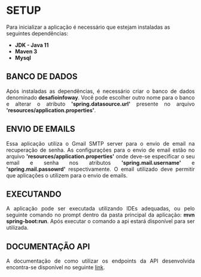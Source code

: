 <h1>SETUP</h1>

<p>Para inicializar a aplicação é necessário que estejam instaladas as seguintes dependências:</p>

<ul>
	<li><b>JDK - Java 11</b></li>
	<li><b>Maven 3</b></li>
	<li><b>Mysql</b></li>
</ul>

<h2>BANCO DE DADOS</h2>
<p align="justify">Após instaladas as dependências, é necessário criar o banco de dados denominado <b>desafioinfoway</b>. Você pode escolher outro nome para o banco e alterar o atributo <b>'spring.datasource.url'</b> presente no arquivo <b>'resources/application.properties'</b>.</p>

<h2>ENVIO DE EMAILS</h2>
<p align="justify">Essa aplicação utiliza o Gmail SMTP server para o envio de email na recuperação de senha. As configurações para o envio de email estão no arquivo <b>'resources/application.properties'</b> onde deve-se especificar o seu email e senha nos atributos <b>'spring.mail.username'</b> e <b>'spring.mail.passowrd'</b> respectivamente. O email utilizado deve permitir que aplicações o utilizem para o envio de emails.</p>

<h2>EXECUTANDO</h2>
<p align="justify">A aplicação pode ser executada utilizando IDEs adequadas, ou pelo seguinte comando no prompt dentro da pasta principal da aplicação: <b>mvn spring-boot:run</b>. Após executar o comando a api estará disponível para ser utilizada.</p>

<h2>DOCUMENTAÇÃO API</h2>
<p align="justify">A documentação de como utilizar os endpoints da API desenvolvida encontra-se disponível no seguinte <a href="https://www.getpostman.com/collections/710b78d91f20cdc3f25d">link</a>.</p>